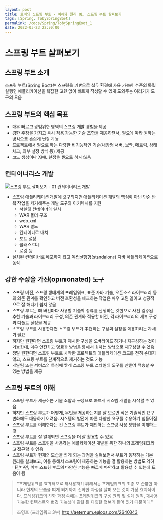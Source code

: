 ```yaml
---
layout: post
title: 토비의 스프링 부트 - 이해와 원리 01. 스프링 부트 살펴보기
tags: [Spring, TobySpringBoot]
permalink: /docs/Spring/TobySpringBoot_1
date: 2022-03-23 22:50:00
---
```

# 스프링 부트 살펴보기
## 스프링 부트 소개
스프링 부트(Spring Boot)는 스프링을 기반으로 실무 환경에 사용 가능한 수준의 독립실행형 애플리케이션을 복잡한 고민 없이 빠르게 작성할 수 있게 도와주는 여러가지 도구의 모음
## 스프링 부트의 핵심 목표
- 매우 빠르고 광범위한 영역의 스프링 개발 경험을 제공
- 강한 주장을 가지고 즉시 적용 가능한 기술 조합을 제공하면서, 필요에 따라 원하는 방식으로 손쉽게 변형 가능
- 프로젝트에서 필요로 하는 다양한 비기능적인 기술(내장형 서버, 보안, 메트릭, 상태 체크, 외부 설정 방식 등) 제공
- 코드 생성이나 XML 설정을 필요로 하지 않음
## 컨테이너리스 개발
![스프링 부트 살펴보기 - 01  컨테이너리스 개발](https://user-images.githubusercontent.com/52024566/227723658-aebe54ca-164d-4a53-a878-ece8312b5614.png)

- 스프링 애플리케이션 개발에 요구되지만 애플리케이션 개발의 핵심이 아닌 단순 반복 작업을 제거해주는 개발 도구와 아키텍처를 지원
  - 서블릿 컨테이너의 설치
  - WAR 폴더 구조
  - web.xml
  - WAR 빌드
  - 컨테이너로 배치
  - 포트 설정
  - 클래스로더
  - 로깅 등
- 설치된 컨테이너로 배포하지 않고 독립실행형(standalone) 자바 애플리케이션으로 동작
## 강한 주장을 가진(opinionated) 도구
- 스프링 버전, 스프링 생태계의 프레임워크, 표준 자바 기술, 오픈소스 라이브러리 등의 의존 관계를 확인하고 버전 호환성을 체크하는 작업은 매우 고된 일이고 성공적으로 잘 해내기 쉽지 않음
- 스프링 부트는 매 버전마다 사용할 기술의 종류를 선정하는 것만으로 사전 검증된 추천 기술과 라이브러리 구성, 의존 관계와 적용할 버전, 각 라이브러리의 세부 구성과 디폴트 설정을 제공
- 스프링 부트를 사용한다면 스프링 부트가 추천하는 구성과 설정을 이용하려는 자세가 필요
- 하지만 원한다면 스프링 부트가 제시한 구성을 오버라이드 하거나 재구성하는 것이 가능한데, 매우 안전하고 명료한 방법을 통해서 원하는 방법으로 재구성할 수 있음
- 정말 원한다면 스프링 부트로 시작한 프로젝트의 애플리케이션 코드를 전혀 손대지 않고, 스프링 부트를 단계적으로 제거하는 것도 가능
- 개발팀 또는 서비스의 특성에 맞게 스프링 부트 스타일의 도구를 만들어 적용할 수 있는 방법을 제공
## 스프링 부트의 이해
- 스프링 부트가 제공하는 기술 조합과 구성으로 빠르게 시스템 개발을 시작할 수 있음
- 하지만 스프링 부트가 어떻게, 무엇을 제공하는지를 잘 모르면 작은 기술적인 요구 변화에도 대응하기 어려움. 시스템의 발전에 따른 다양한 요구를 수용하기 힘들어짐
- 스프링 부트를 이해한다는 건 스프링 부트가 제안하는 스프링 사용 방법을 이해하는 것
- 스프링 부트를 잘 알게되면 스프링을 더 잘 활용할 수 있음
- 스프링 부트를 스프링을 사용하는 애플리케이션 개발을 위한 하나의 프레임워크라고 접근할 수 있음
- 스프링 부트가 현재의 모습을 띄게 되는 과정을 살펴보면서 부트가 동작하는 기본 원리를 살펴보고, 이를 통해서 스프링이 제공하는 기능을 잘 활용하는 방법도 익혀나간다면, 이후 스프링 부트의 다양한 기능을 빠르게 파악하고 활용할 수 있는데 도움이 됨
> "프레임워크를 효과적으로 재사용하기 위해서는 프레임워크의 최종 모
습뿐만 아니라 현재의 모습을 띠게 되기까지 진화한 과정을 살펴 보는
것이 가장 효과적이다. 프레임워크의 진화 과정 속에는 프레임워크의
구성 원리 및 설계 원칙, 재사용 가능한 컨텍스트와 변경 가능성에 관련
된 다양한 정보가 들어 있기 때문이다."
>
> 조영호 (프레임워크 3부)
>http://aeternum.egloos.com/2640343

